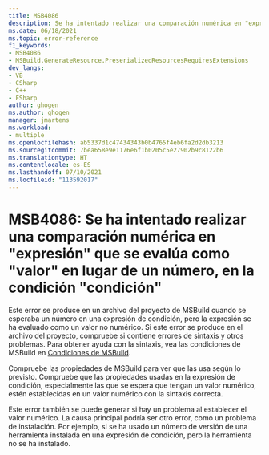 ```yaml
---
title: MSB4086
description: Se ha intentado realizar una comparación numérica en "expresión" que se evalúa como "valor" en lugar de un número, en la condición "condición".
ms.date: 06/18/2021
ms.topic: error-reference
f1_keywords:
- MSB4086
- MSBuild.GenerateResource.PreserializedResourcesRequiresExtensions
dev_langs:
- VB
- CSharp
- C++
- FSharp
author: ghogen
ms.author: ghogen
manager: jmartens
ms.workload:
- multiple
ms.openlocfilehash: ab5337d1c47434343b0b4765f4eb6fa2d2db3213
ms.sourcegitcommit: 7bea658e9e1176e6f1b0205c5e27902b9c8122b6
ms.translationtype: HT
ms.contentlocale: es-ES
ms.lasthandoff: 07/10/2021
ms.locfileid: "113592017"
---
```

# <a name="msb4086-a-numeric-comparison-was-attempted-on-expression-that-evaluates-to-value-instead-of-a-number-in-condition-condition"></a>MSB4086: Se ha intentado realizar una comparación numérica en "expresión" que se evalúa como "valor" en lugar de un número, en la condición "condición"

Este error se produce en un archivo del proyecto de MSBuild cuando se esperaba un número en una expresión de condición, pero la expresión se ha evaluado como un valor no numérico. Si este error se produce en el archivo del proyecto, compruebe si contiene errores de sintaxis y otros problemas. Para obtener ayuda con la sintaxis, vea las condiciones de MSBuild en [Condiciones de MSBuild](../msbuild-conditions.md).

Compruebe las propiedades de MSBuild para ver que las usa según lo previsto. Compruebe que las propiedades usadas en la expresión de condición, especialmente las que se espera que tengan un valor numérico, estén establecidas en un valor numérico con la sintaxis correcta.

Este error también se puede generar si hay un problema al establecer el valor numérico. La causa principal podría ser otro error, como un problema de instalación. Por ejemplo, si se ha usado un número de versión de una herramienta instalada en una expresión de condición, pero la herramienta no se ha instalado.
